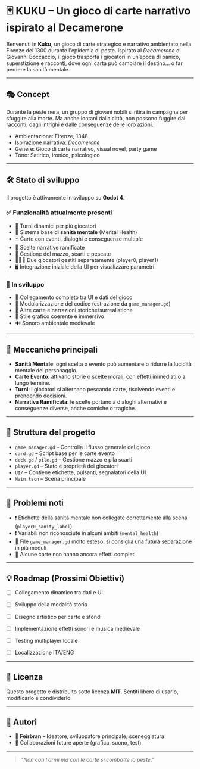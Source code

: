 
# 🃏 KUKU – Un gioco di carte narrativo ispirato al Decamerone

Benvenuti in **Kuku**, un gioco di carte strategico e narrativo ambientato nella Firenze del 1300 durante l'epidemia di peste. Ispirato al *Decamerone* di Giovanni Boccaccio, il gioco trasporta i giocatori in un’epoca di panico, superstizione e racconti, dove ogni carta può cambiare il destino… o far perdere la sanità mentale.

---

## 🎭 Concept

Durante la peste nera, un gruppo di giovani nobili si ritira in campagna per sfuggire alla morte. Ma anche lontani dalla città, non possono fuggire dai racconti, dagli intrighi e dalle conseguenze delle loro azioni.

- Ambientazione: Firenze, 1348
- Ispirazione narrativa: *Decamerone*
- Genere: Gioco di carte narrativo, visual novel, party game
- Tono: Satirico, ironico, psicologico

---

## 🛠️ Stato di sviluppo

Il progetto è attivamente in sviluppo su **Godot 4**.

### ✅ Funzionalità attualmente presenti

- 🎲 Turni dinamici per più giocatori
- 🧠 Sistema base di **sanità mentale** (Mental Health)
- 🃏 Carte con eventi, dialoghi e conseguenze multiple
- 💬 Scelte narrative ramificate
- 🔄 Gestione del mazzo, scarti e pescate
- 🧑‍🤝‍🧑 Due giocatori gestiti separatamente (player0, player1)
- 🖥️ Integrazione iniziale della UI per visualizzare parametri

### 🧪 In sviluppo

- 🔧 Collegamento completo tra UI e dati del gioco
- 🧩 Modularizzazione del codice (estrazione da `game_manager.gd`)
- 📜 Altre carte e narrazioni storiche/surrealistiche
- 🎨 Stile grafico coerente e immersivo
- 🔊 Sonoro ambientale medievale

---

## 🧠 Meccaniche principali

- **Sanità Mentale**: ogni scelta o evento può aumentare o ridurre la lucidità mentale del personaggio.
- **Carte Evento**: attivano storie o scelte morali, con effetti immediati o a lungo termine.
- **Turni**: i giocatori si alternano pescando carte, risolvendo eventi e prendendo decisioni.
- **Narrativa Ramificata**: le scelte portano a dialoghi alternativi e conseguenze diverse, anche comiche o tragiche.

---

## 📂 Struttura del progetto

- `game_manager.gd` – Controlla il flusso generale del gioco
- `card.gd` – Script base per le carte evento
- `deck.gd` / `pile.gd` – Gestione mazzo e pila scarti
- `player.gd` – Stato e proprietà dei giocatori
- `UI/` – Contiene etichette, pulsanti, segnalatori della UI
- `Main.tscn` – Scena principale

---

## 🐛 Problemi noti

- ❗ Etichette della sanità mentale non collegate correttamente alla scena (`player0_sanity_label`)
- ❗ Variabili non riconosciute in alcuni ambiti (`mental_health`)
- 🔧 File `game_manager.gd` molto esteso: si consiglia una futura separazione in più moduli
- 🚧 Alcune carte non hanno ancora effetti completi

---

## 💡 Roadmap (Prossimi Obiettivi)

- [ ] Collegamento dinamico tra dati e UI
- [ ] Sviluppo della modalità storia
- [ ] Disegno artistico per carte e sfondi
- [ ] Implementazione effetti sonori e musica medievale
- [ ] Testing multiplayer locale
- [ ] Localizzazione ITA/ENG


---

## 📜 Licenza

Questo progetto è distribuito sotto licenza **MIT**. Sentiti libero di usarlo, modificarlo e condividerlo.

---

## 👤 Autori

- 👑 **Feirbran** – Ideatore, sviluppatore principale, sceneggiatura
- 🎨 Collaborazioni future aperte (grafica, suono, test)

---

> *"Non con l’armi ma con le carte si combatte la peste."*
